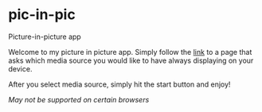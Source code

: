 # pic-in-pic
Picture-in-picture app

Welcome to my picture in picture app.
Simply follow the <a href="https://jr-hammond.github.io/pnp-app/">link</a> to a page that
asks which media source you would like
to have always displaying on your device.

After you select media source,
simply hit the start button and enjoy!

*May not be supported on certain browsers*
